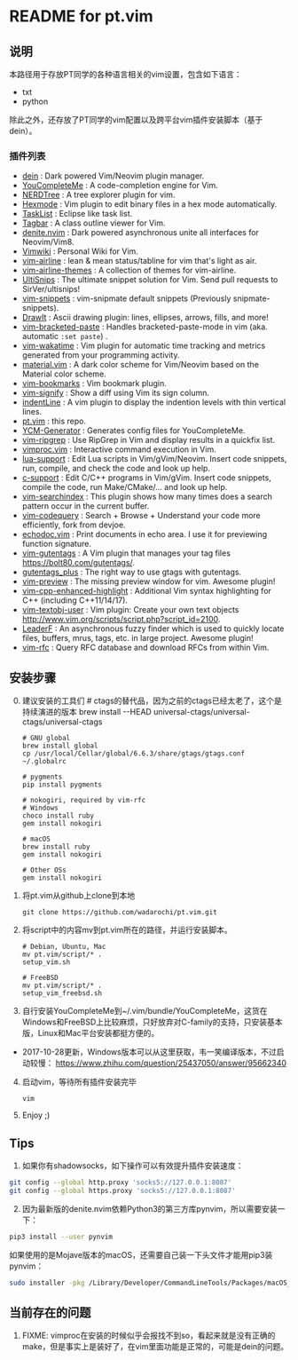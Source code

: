 # README for pt.vim

## 说明
本路径用于存放PT同学的各种语言相关的vim设置，包含如下语言：
* txt
* python

除此之外，还存放了PT同学的vim配置以及跨平台vim插件安装脚本（基于dein）。

### 插件列表
* [dein](https://github.com/Shougo/dein.vim) : Dark powered Vim/Neovim plugin manager.
* [YouCompleteMe](https://valloric.github.io/YouCompleteMe/) : A code-completion engine for Vim.
* [NERDTree](https://github.com/scrooloose/nerdtree) : A tree explorer plugin for vim.
* [Hexmode](https://github.com/fidian/hexmode) : Vim plugin to edit binary files in a hex mode automatically.
* [TaskList](https://github.com/vim-scripts/TaskList.vim) : Eclipse like task list.
* [Tagbar](https://majutsushi.github.io/tagbar/) : A class outline viewer for Vim.
* [denite.nvim](https://github.com/Shougo/denite.nvim) : Dark powered asynchronous unite all interfaces for Neovim/Vim8.
* [Vimwiki](https://github.com/vimwiki/vimwiki) : Personal Wiki for Vim.
* [vim-airline](https://github.com/vim-airline/vim-airline) : lean & mean status/tabline for vim that's light as air.
* [vim-airline-themes](https://github.com/vim-airline/vim-airline-themes) : A collection of themes for vim-airline.
* [UltiSnips](https://github.com/SirVer/ultisnips) : The ultimate snippet solution for Vim. Send pull requests to SirVer/ultisnips!
* [vim-snippets](https://github.com/honza/vim-snippets) : vim-snipmate default snippets (Previously snipmate-snippets).
* [DrawIt](https://github.com/vim-scripts/DrawIt) : Ascii drawing plugin: lines, ellipses, arrows, fills, and more!
* [vim-bracketed-paste](https://github.com/ConradIrwin/vim-bracketed-paste) : Handles bracketed-paste-mode in vim (aka. automatic `:set paste`) .
* [vim-wakatime](https://github.com/wakatime/vim-wakatime) : Vim plugin for automatic time tracking and metrics generated from your programming activity.
* [material.vim](https://github.com/kaicataldo/material.vim) : A dark color scheme for Vim/Neovim based on the Material color scheme.
* [vim-bookmarks](https://github.com/MattesGroeger/vim-bookmarks) : Vim bookmark plugin.
* [vim-signify](https://github.com/mhinz/vim-signify) : Show a diff using Vim its sign column.
* [indentLine](https://github.com/Yggdroot/indentLine) : A vim plugin to display the indention levels with thin vertical lines.
* [pt.vim](https://github.com/wadarochi/pt.vim) : this repo.
* [YCM-Generator](https://github.com/rdnetto/YCM-Generator) : Generates config files for YouCompleteMe.
* [vim-ripgrep](https://github.com/jremmen/vim-ripgrep) : Use RipGrep in Vim and display results in a quickfix list.
* [vimproc.vim](https://github.com/Shougo/vimproc.vim) : Interactive command execution in Vim.
* [lua-support](https://github.com/WolfgangMehner/lua-support) : Edit Lua scripts in Vim/gVim/Neovim. Insert code snippets, run, compile, and check the code and look up help.
* [c-support](https://github.com/WolfgangMehner/c-support) : Edit C/C++ programs in Vim/gVim. Insert code snippets, compile the code, run Make/CMake/... and look up help.
* [vim-searchindex](https://github.com/google/vim-searchindex) : This plugin shows how many times does a search pattern occur in the current buffer.
* [vim-codequery](https://github.com/wadarochi/vim-codequery) : Search + Browse + Understand your code more efficiently, fork from devjoe. 
* [echodoc.vim](https://github.com/Shougo/echodoc.vim) : Print documents in echo area. I use it for previewing function signature.
* [vim-gutentags](https://github.com/ludovicchabant/vim-gutentags) : A Vim plugin that manages your tag files https://bolt80.com/gutentags/.
* [gutentags_plus](https://github.com/skywind3000/gutentags_plus) : The right way to use gtags with gutentags.
* [vim-preview](https://github.com/skywind3000/vim-preview) : The missing preview window for vim. Awesome plugin!
* [vim-cpp-enhanced-highlight](https://github.com/octol/vim-cpp-enhanced-highlight) : Additional Vim syntax highlighting for C++ (including C++11/14/17).
* [vim-textobj-user](https://github.com/kana/vim-textobj-user) : Vim plugin: Create your own text objects http://www.vim.org/scripts/script.php?script_id=2100.
* [LeaderF](https://github.com/Yggdroot/LeaderF) : An asynchronous fuzzy finder which is used to quickly locate files, buffers, mrus, tags, etc. in large project. Awesome plugin!
* [vim-rfc](https://github.com/mhinz/vim-rfc) : Query RFC database and download RFCs from within Vim.

## 安装步骤
 0. 建议安装的工具们
        # ctags的替代品，因为之前的ctags已经太老了，这个是持续演进的版本
        brew install --HEAD universal-ctags/universal-ctags/universal-ctags

        # GNU global
        brew install global
        cp /usr/local/Cellar/global/6.6.3/share/gtags/gtags.conf ~/.globalrc

        # pygments
        pip install pygments

        # nokogiri, required by vim-rfc
        # Windows
        choco install ruby
        gem install nokogiri

        # macOS
        brew install ruby
        gem install nokogiri

        # Other OSs
        gem install nokogiri

 1. 将pt.vim从github上clone到本地

        git clone https://github.com/wadarochi/pt.vim.git

 2. 将script中的内容mv到pt.vim所在的路径，并运行安装脚本。

        # Debian, Ubuntu, Mac
        mv pt.vim/script/* .
        setup_vim.sh

        # FreeBSD
        mv pt.vim/script/* .
        setup_vim_freebsd.sh

 3. 自行安装YouCompleteMe到~/.vim/bundle/YouCompleteMe，这货在Windows和FreeBSD上比较麻烦，只好放弃对C-family的支持，只安装基本版，Linux和Mac平台安装都挺方便的。
  * 2017-10-28更新，Windows版本可以从这里获取，韦一笑编译版本，不过启动较慢：
        https://www.zhihu.com/question/25437050/answer/95662340

 4. 启动vim，等待所有插件安装完毕

        vim

 5. Enjoy ;)

## Tips
 1. 如果你有shadowsocks，如下操作可以有效提升插件安装速度：

~~~bash
git config --global http.proxy 'socks5://127.0.0.1:8087'
git config --global https.proxy 'socks5://127.0.0.1:8087'
~~~

2. 因为最新版的denite.nvim依赖Python3的第三方库pynvim，所以需要安装一下：
~~~bash
pip3 install --user pynvim
~~~

如果使用的是Mojave版本的macOS，还需要自己装一下头文件才能用pip3装pynvim：
~~~bash
sudo installer -pkg /Library/Developer/CommandLineTools/Packages/macOS_SDK_headers_for_macOS_10.14.pkg -target /
~~~

## 当前存在的问题
 1. FIXME: vimproc在安装的时候似乎会报找不到so，看起来就是没有正确的make，但是事实上是装好了，在vim里面功能是正常的，可能是dein的问题。
